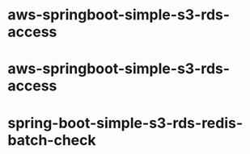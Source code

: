 # aws-springboot-simple-s3-rds-access
# aws-springboot-simple-s3-rds-access
# spring-boot-simple-s3-rds-redis-batch-check
